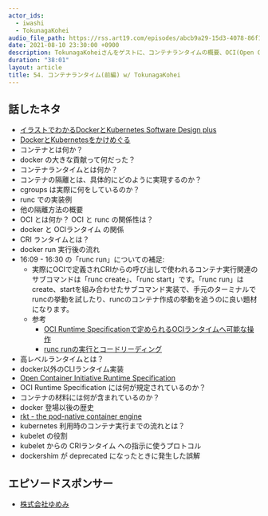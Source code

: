 ```yaml
---
actor_ids:
  - iwashi
  - TokunagaKohei
audio_file_path: https://rss.art19.com/episodes/abcb9a29-15d3-4078-86f1-163504e30987.mp3
date: 2021-08-10 23:30:00 +0900
description: TokunagaKoheiさんをゲストに、コンテナランタイムの概要、OCI(Open Container Initiative)、OCIの仕様、CRI(Container Runtime Interface) などについて語っていただいたエピソードです。
duration: "38:01"
layout: article
title: 54. コンテナランタイム(前編) w/ TokunagaKohei
---
```


## 話したネタ

- [イラストでわかるDockerとKubernetes Software Design plus](https://amzn.to/3CvNhwF)
- [DockerとKubernetesをかけめぐる](https://www.slideshare.net/KoheiTokunaga/dockerkubernetes-244176142)
- コンテナとは何か？
- docker の大きな貢献って何だった？
- コンテナランタイムとは何か？
- コンテナの隔離とは、具体的にどのように実現するのか？
- cgroups は実際に何をしているのか？
- runc での実装例
- 他の隔離方法の概要
- OCI とは何か？ OCI と runc の関係性は？
- docker と OCIランタイム の関係
- CRI ランタイムとは？
- docker run 実行後の流れ
- 16:09 - 16:30 の「runc run」についての補足: 
  - 実際にOCIで定義されCRIからの呼び出しで使われるコンテナ実行関連のサブコマンドは「runc create」、「runc start」です。「runc run」はcreate、startを組み合わせたサブコマンド実装で、手元のターミナルでruncの挙動を試したり、runcのコンテナ作成の挙動を追うのに良い題材になります。
  - 参考
    - [OCI Runtime Specificationで定められるOCIランタイムへ可能な操作](https://github.com/opencontainers/runtime-spec/blob/v1.0.2/runtime.md#operations)
    - [runc runの実行とコードリーディング](https://medium.com/nttlabs/runc-overview-263b83164c98)
- 高レベルランタイムとは？
- docker以外のCLIランタイム実装
- [Open Container Initiative Runtime Specification](https://github.com/opencontainers/runtime-spec)
- OCI Runtime Specification には何が規定されているのか？
- コンテナの材料には何が含まれているのか？
- docker 登場以後の歴史
- [rkt - the pod-native container engine](https://github.com/rkt/rkt)
- kubernetes 利用時のコンテナ実行までの流れとは？
- kubelet の役割
- kubelet からの CRIランタイム への指示に使うプロトコル
- dockershim が deprecated になったときに発生した誤解

## エピソードスポンサー

- [株式会社ゆめみ](https://www.yumemi.co.jp/)